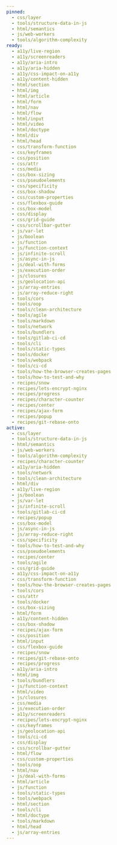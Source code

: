 ```yaml
---
pinned:
  - css/layer
  - tools/structure-data-in-js
  - html/semantics
  - js/web-workers
  - tools/algorithm-complexity
ready:
  - a11y/live-region
  - a11y/screenreaders
  - a11y/aria-intro
  - a11y/aria-hidden
  - a11y/css-impact-on-a11y
  - a11y/content-hidden
  - html/section
  - html/img
  - html/article
  - html/form
  - html/nav
  - html/flow
  - html/input
  - html/video
  - html/doctype
  - html/div
  - html/head
  - css/transform-function
  - css/keyframes
  - css/position
  - css/attr
  - css/media
  - css/box-sizing
  - css/pseudoelements
  - css/specificity
  - css/box-shadow
  - css/custom-properties
  - css/flexbox-guide
  - css/box-model
  - css/display
  - css/grid-guide
  - css/scrollbar-gutter
  - js/var-let
  - js/boolean
  - js/function
  - js/function-context
  - js/infinite-scroll
  - js/async-in-js
  - js/deal-with-forms
  - js/execution-order
  - js/closures
  - js/geolocation-api
  - js/array-entries
  - js/array-reduce-right
  - tools/cors
  - tools/oop
  - tools/clean-architecture
  - tools/agile
  - tools/markdown
  - tools/network
  - tools/bundlers
  - tools/gitlab-ci-cd
  - tools/cli
  - tools/static-types
  - tools/docker
  - tools/webpack
  - tools/ci-cd
  - tools/how-the-browser-creates-pages
  - tools/how-to-test-and-why
  - recipes/snow
  - recipes/lets-encrypt-nginx
  - recipes/progress
  - recipes/character-counter
  - recipes/center
  - recipes/ajax-form
  - recipes/popup
  - recipes/git-rebase-onto
active:
  - css/layer
  - tools/structure-data-in-js
  - html/semantics
  - js/web-workers
  - tools/algorithm-complexity
  - recipes/character-counter
  - a11y/aria-hidden
  - tools/network
  - tools/clean-architecture
  - html/div
  - a11y/live-region
  - js/boolean
  - js/var-let
  - js/infinite-scroll
  - tools/gitlab-ci-cd
  - recipes/popup
  - css/box-model
  - js/async-in-js
  - js/array-reduce-right
  - css/specificity
  - tools/how-to-test-and-why
  - css/pseudoelements
  - recipes/center
  - tools/agile
  - css/grid-guide
  - a11y/css-impact-on-a11y
  - css/transform-function
  - tools/how-the-browser-creates-pages
  - tools/cors
  - css/attr
  - tools/docker
  - css/box-sizing
  - html/form
  - a11y/content-hidden
  - css/box-shadow
  - recipes/ajax-form
  - css/position
  - html/input
  - css/flexbox-guide
  - recipes/snow
  - recipes/git-rebase-onto
  - recipes/progress
  - a11y/aria-intro
  - html/img
  - tools/bundlers
  - js/function-context
  - html/video
  - js/closures
  - css/media
  - js/execution-order
  - a11y/screenreaders
  - recipes/lets-encrypt-nginx
  - css/keyframes
  - js/geolocation-api
  - tools/ci-cd
  - css/display
  - css/scrollbar-gutter
  - html/flow
  - css/custom-properties
  - tools/oop
  - html/nav
  - js/deal-with-forms
  - html/article
  - js/function
  - tools/static-types
  - tools/webpack
  - html/section
  - tools/cli
  - html/doctype
  - tools/markdown
  - html/head
  - js/array-entries
---
```


